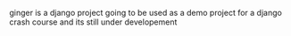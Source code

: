 ginger is a django project going to be used as a demo project for a django crash course and its still under developement

